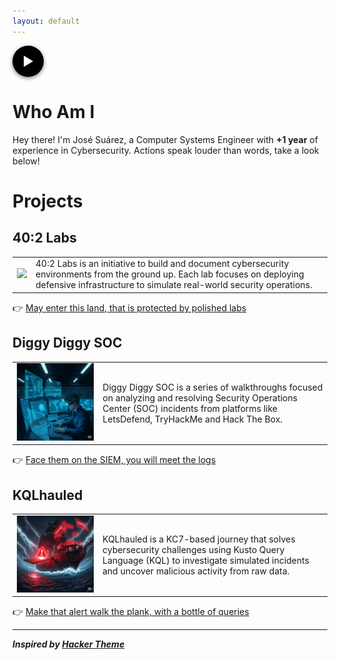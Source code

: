 ```yaml
---
layout: default
---
```


<style>
.yt-audio-btn {
  width: 50px;
  height: 50px;
  border-radius: 50%;
  background: #000;
  display: flex;
  align-items: center;
  justify-content: center;
  cursor: pointer;
  box-shadow: 0 2px 6px rgba(0,0,0,0.5);
}

.play-icon {
  width: 0;
  height: 0;
  border-left: 15px solid white;
  border-top: 9px solid transparent;
  border-bottom: 9px solid transparent;
}
.yt-audio-btn iframe {
  display: none;
}
</style>

<div class="yt-audio-btn" onclick="this.querySelector('iframe').src+='&autoplay=1'; this.querySelector('iframe').style.display='block'; this.querySelector('.play-icon').style.display='none'">
  <div class="play-icon"></div>
  <iframe 
    width="0" height="0" 
    src="https://www.youtube.com/embed/0CNPR2qNzxk?controls=0&modestbranding=1&rel=0"
    allow="autoplay; encrypted-media">
  </iframe>
</div>

# Who Am I
Hey there! I'm José Suárez, a Computer Systems Engineer with **+1 year** of experience in Cybersecurity. Actions speak louder than words, take a look below!

# Projects

## 40:2 Labs
<table>
  <tbody>
    <tr>
      <td><img src="images/40-2-labs/cover.png" /></td>
      <td>40:2 Labs is an initiative to build and document cybersecurity environments from the ground up. Each lab focuses on deploying defensive infrastructure to simulate real-world security operations.</td>
    </tr>
  </tbody>
</table>

👉 [May enter this land, that is protected by polished labs](projects/40-2-labs/index.md)

## Diggy Diggy SOC
<table>
  <tbody>
    <tr>
      <td><img src="images/diggy-diggy-soc.png" /></td>
      <td>Diggy Diggy SOC is a series of walkthroughs focused on analyzing and resolving Security Operations Center (SOC) incidents from platforms like LetsDefend, TryHackMe and Hack The Box.</td>
    </tr>
  </tbody>
</table>

👉 [Face them on the SIEM, you will meet the logs](#)

## KQLhauled
<table>
  <tbody>
    <tr>
      <td><img src="images/kqlhauled.png" /></td>
      <td>KQLhauled is a KC7-based journey that solves cybersecurity challenges using Kusto Query Language (KQL) to investigate simulated incidents and uncover malicious activity from raw data.</td>
    </tr>
  </tbody>
</table>

👉 [Make that alert walk the plank, with a bottle of queries](#)

* * *
_**Inspired by [Hacker Theme](https://github.com/pages-themes/hacker)**_